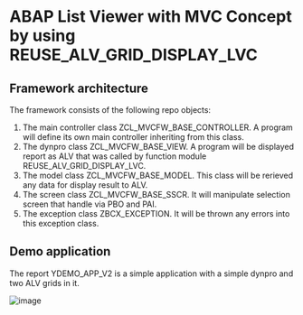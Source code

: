 # ABAP List Viewer with MVC Concept by using REUSE_ALV_GRID_DISPLAY_LVC
## Framework architecture
The framework consists of the following repo objects:
  1. The main controller class ZCL_MVCFW_BASE_CONTROLLER. A program will define its own main controller inheriting from this class.
  2. The dynpro class ZCL_MVCFW_BASE_VIEW. A program will be displayed report as ALV that was called by function module REUSE_ALV_GRID_DISPLAY_LVC.
  3. The model class ZCL_MVCFW_BASE_MODEL. This class will be rerieved any data for display result to ALV. 
  4. The screen class ZCL_MVCFW_BASE_SSCR. It will manipulate selection screen that handle via PBO and PAI.  
  5. The exception class ZBCX_EXCEPTION. It will be thrown any errors into this exception class.

## Demo application

The report YDEMO_APP_V2 is a simple application with a simple dynpro and two ALV grids in it.

![image](https://user-images.githubusercontent.com/57941447/200183813-4b2f9699-4a11-494a-9dd1-7c0e754c7304.png)
